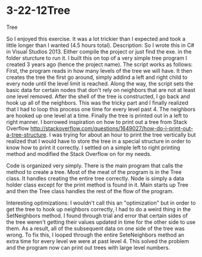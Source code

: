 # 3-22-12Tree
Tree

So I enjoyed this exercise. It was a lot trickier than I expected and took a little longer than I wanted (4.5 hours total).
Description: So I wrote this in C# in Visual Studios 2013. Either compile the project or just find the exe. in the folder
sturcture to run it. I built this on top of a very simple tree program I created 3 years ago (hence the project name). 
The script works as follows: First, the program reads in how many levels of the tree we will have. It then creates the tree
the first go around, simply addind a left and right child to every node until the level limit is reached. Along the way, the
script sets the basic data for certain nodes that don't rely on neighbors that are not at least one level removed. After the
shell of the tree is constructed, I go back and hook up all of the neighbors. This was the tricky part and I finally realized
that I had to loop this process one time for every level past 4. The neighbors are hooked up one level at a time. Finally the
tree is printed out in a left to right manner. I borrowed inspiration on how to print out a tree from Stack Overflow http://stackoverflow.com/questions/1649027/how-do-i-print-out-a-tree-structure.
I was trying for about an hour to print the tree vertically but realized that I would have to store the tree in a special
structure in order to know how to print it correctly. I settled on a simple left to right printing method and modified the 
Stack Overflow on for my needs. 

Code is organized very simply. There is the main program that calls the method to create a tree. Most of the meat of the program
is in the Tree class. It handles creating the entire tree correctly. Node is simply a data holder class except for the print
method is found in it. Main starts up Tree and then the Tree class handles the rest of the flow of the program. 

Interesting optimizations: I wouldn't call this an "optimization" but in order to get the tree to hook up neighbors correctly, I
had to do a weird thing in the SetNeighbors method. I found through trial and error that certain sides of the tree weren't 
getting their values updated in time for the other side to use them. As a result, all of the subsequent data on one side
of the tree was wrong. To fix this, I looped through the entire SeteNeighbors method an extra time for every level we were at
past level 4. This solved the problem and the program now can print out trees with large level numbers. 
